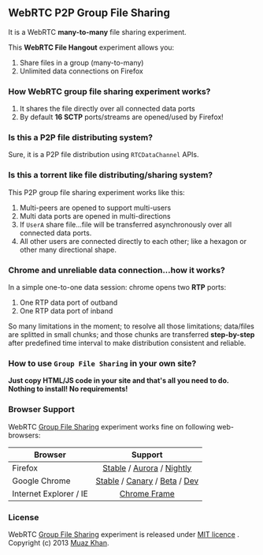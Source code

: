 ## WebRTC P2P Group File Sharing

It is a WebRTC **many-to-many** file sharing experiment.

This **WebRTC File Hangout** experiment allows you:

1. Share files in a group (many-to-many)
2. Unlimited data connections on Firefox

### How WebRTC group file sharing experiment works?

1. It shares the file directly over all connected data ports
2. By default **16 SCTP** ports/streams are opened/used by Firefox!

### Is this a P2P file distributing system?

Sure, it is a P2P file distribution using `RTCDataChannel` APIs.

### Is this a torrent like file distributing/sharing system?

This P2P group file sharing experiment works like this:

1. Multi-peers are opened to support multi-users
2. Multi data ports are opened in multi-directions
3. If `UserA` share file...file will be transferred asynchronously over all connected data ports.
4. All other users are connected directly to each other; like a hexagon or other many directional shape.

### Chrome and unreliable data connection...how it works?

In a simple one-to-one data session: chrome opens two **RTP** ports:

1. One RTP data port of outband
2. One RTP data port of inband

So many limitations in the moment; to resolve all those limitations; data/files are splitted in small chunks; and those chunks are transferred **step-by-step** after predefined time interval to make distribution consistent and reliable.

### How to use `Group File Sharing` in your own site?

**Just copy HTML/JS code in your site and that's all you need to do. Nothing to install! No requirements!**

### Browser Support

WebRTC [Group File Sharing](https://webrtc-experiment.appspot.com/file-hangout/) experiment works fine on following web-browsers:

| Browser        | Support           |
| ------------- |:-------------:|
| Firefox | [Stable](http://www.mozilla.org/en-US/firefox/new/) / [Aurora](http://www.mozilla.org/en-US/firefox/aurora/) / [Nightly](http://nightly.mozilla.org/) |
| Google Chrome | [Stable](https://www.google.com/intl/en_uk/chrome/browser/) / [Canary](https://www.google.com/intl/en/chrome/browser/canary.html) / [Beta](https://www.google.com/intl/en/chrome/browser/beta.html) / [Dev](https://www.google.com/intl/en/chrome/browser/index.html?extra=devchannel#eula) |
| Internet Explorer / IE | [Chrome Frame](http://www.google.com/chromeframe) |

### License

WebRTC [Group File Sharing](https://webrtc-experiment.appspot.com/file-hangout/) experiment is released under [MIT licence](https://webrtc-experiment.appspot.com/licence/) . Copyright (c) 2013 [Muaz Khan](https://plus.google.com/100325991024054712503).
